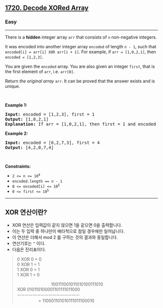 <h2><a href="https://leetcode.com/problems/decode-xored-array/">1720. Decode XORed Array</a></h2><h3>Easy</h3><hr><div><p>There is a <strong>hidden</strong> integer array <code>arr</code> that consists of <code>n</code> non-negative integers.</p>

<p>It was encoded into another integer array <code>encoded</code> of length <code>n - 1</code>, such that <code>encoded[i] = arr[i] XOR arr[i + 1]</code>. For example, if <code>arr = [1,0,2,1]</code>, then <code>encoded = [1,2,3]</code>.</p>

<p>You are given the <code>encoded</code> array. You are also given an integer <code>first</code>, that is the first element of <code>arr</code>, i.e. <code>arr[0]</code>.</p>

<p>Return <em>the original array</em> <code>arr</code>. It can be proved that the answer exists and is unique.</p>

<p>&nbsp;</p>
<p><strong class="example">Example 1:</strong></p>

<pre><strong>Input:</strong> encoded = [1,2,3], first = 1
<strong>Output:</strong> [1,0,2,1]
<strong>Explanation:</strong> If arr = [1,0,2,1], then first = 1 and encoded = [1 XOR 0, 0 XOR 2, 2 XOR 1] = [1,2,3]
</pre>

<p><strong class="example">Example 2:</strong></p>

<pre><strong>Input:</strong> encoded = [6,2,7,3], first = 4
<strong>Output:</strong> [4,2,0,7,4]
</pre>

<p>&nbsp;</p>
<p><strong>Constraints:</strong></p>

<ul>
	<li><code>2 &lt;= n &lt;= 10<sup>4</sup></code></li>
	<li><code>encoded.length == n - 1</code></li>
	<li><code>0 &lt;= encoded[i] &lt;= 10<sup>5</sup></code></li>
	<li><code>0 &lt;= first &lt;= 10<sup>5</sup></code></li>
</ul>
</div>



---

## XOR 연산이란?
- XOR 연산은 입력값이 같지 않으면 1을 같으면 0을 출력합니다. 
- 이는 두 입력 중 하나만이 배타적으로 참일 경우에만 일어납니다. 
- 이 연산은 더해서 mod 2 를 구하는 것의 결과와 동일합니다. 
- 연산기호는 `^` 이다.
- 다음은 진리표이다.

>0 XOR 0 = 0  <br>
>0 XOR 1 = 1  <br>
>1 XOR 0 = 1  <br>
>1 XOR 1 = 0  <br>
> 
> 
> &emsp;&emsp;&emsp;&emsp;&emsp;&emsp;&emsp;&emsp;100111001011010100111010 <br>
> XOR 010110100001101111011000 <br>
> ㅡㅡㅡㅡㅡㅡㅡㅡㅡㅡㅡㅡㅡㅡㅡㅡ <br>
> &emsp;&emsp;&emsp;&emsp;&emsp;= 110001101010111011100010
